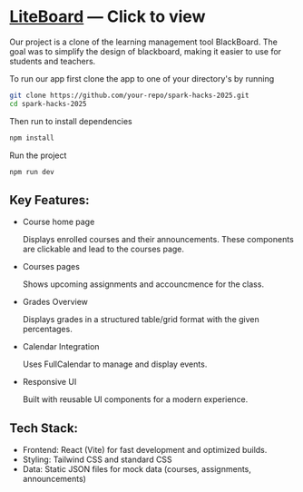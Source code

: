 
# [LiteBoard](https://spark-hacks-2025.vercel.app/) — Click to view

Our project is a clone of the learning management tool BlackBoard. The goal was to simplify the design of blackboard, making it easier to use for students and teachers.

To run our app first clone the app to one of your directory's by running

```bash
git clone https://github.com/your-repo/spark-hacks-2025.git
cd spark-hacks-2025
```

Then run to install dependencies

```bash
npm install
```

Run the project

```bash
npm run dev
```

## Key Features:
- Course home page

  Displays enrolled courses and their announcements. These components are clickable and lead to the courses page.
- Courses pages

  Shows upcoming assignments and accouncmence for the class.
  
- Grades Overview
  
  Displays grades in a structured table/grid format with the given percentages.
  
- Calendar Integration

  Uses FullCalendar to manage and display events.

- Responsive UI

  Built with reusable UI components for a modern experience.

## Tech Stack:
- Frontend: React (Vite) for fast development and optimized builds.
- Styling: Tailwind CSS and standard CSS
- Data: Static JSON files for mock data (courses, assignments, announcements)

